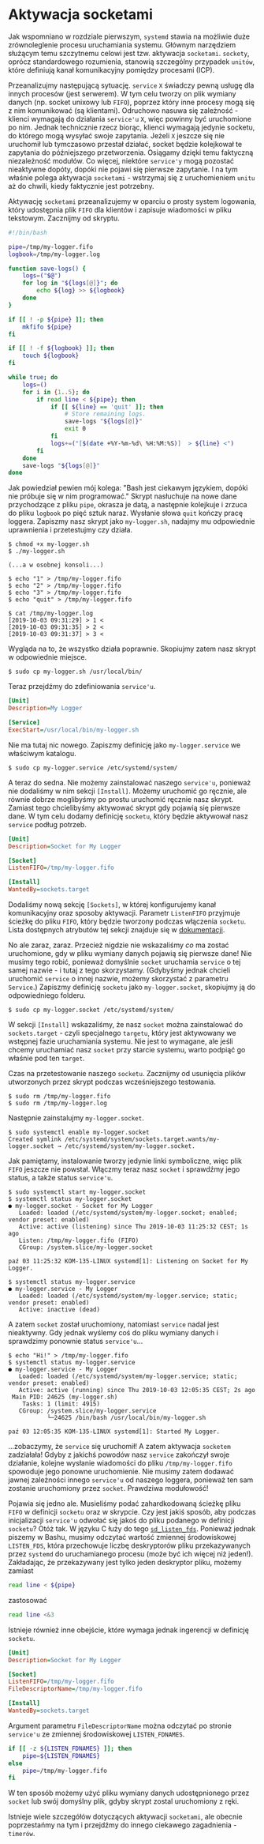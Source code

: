 # Aktywacja socketami

Jak wspomniano w rozdziale pierwszym, `systemd` stawia na możliwie duże zrównoleglenie procesu uruchamiania systemu. Głównym narzędziem służącym temu szczytnemu celowi jest tzw. aktywacja `socketami`. `sockety`, oprócz standardowego rozumienia, stanowią szczególny przypadek `unitów`, które definiują kanał komunikacyjny pomiędzy procesami (ICP).

Przeanalizujmy następującą sytuację. `service` `X` świadczy pewną usługę dla innych procesów (jest serwerem). W tym celu tworzy on plik wymiany danych (np. socket unixowy lub `FIFO`), poprzez który inne procesy mogą się z nim komunikować (są klientami). Odruchowo nasuwa się zależność - klienci wymagają do działania `service'u` `X`, więc powinny być uruchomione po nim. Jednak technicznie rzecz biorąc, klienci wymagają jedynie socketu, do którego mogą wysyłać swoje zapytania. Jeżeli `X` jeszcze się nie uruchomił lub tymczasowo przestał działać, socket będzie kolejkował te zapytania do późniejszego przetworzenia. Osiągamy dzięki temu faktyczną niezależność modułów. Co więcej, niektóre `service'y` mogą pozostać nieaktywne dopóty, dopóki nie pojawi się pierwsze zapytanie. I na tym właśnie polega aktywacja `socketami` - wstrzymaj się z uruchomieniem `unitu` aż do chwili, kiedy faktycznie jest potrzebny.

Aktywację `socketami` przeanalizujemy w oparciu o prosty system logowania, który udostępnia plik `FIFO` dla klientów i zapisuje wiadomości w pliku tekstowym. Zacznijmy od skryptu.

```bash
#!/bin/bash

pipe=/tmp/my-logger.fifo
logbook=/tmp/my-logger.log

function save-logs() {
    logs=("$@")
    for log in "${logs[@]}"; do
        echo ${log} >> ${logbook}
    done
}

if [[ ! -p ${pipe} ]]; then
    mkfifo ${pipe}
fi

if [[ ! -f ${logbook} ]]; then
    touch ${logbook}
fi

while true; do
    logs=()
    for i in {1..5}; do
        if read line < ${pipe}; then
            if [[ ${line} == 'quit' ]]; then
                # Store remaining logs.
                save-logs "${logs[@]}"
                exit 0
            fi
            logs+=("[$(date +%Y-%m-%d\ %H:%M:%S)]  > ${line} <")
        fi
    done
    save-logs "${logs[@]}"
done

```

Jak powiedział pewien mój kolega: "Bash jest ciekawym językiem, dopóki nie próbuje się w nim programować." Skrypt nasłuchuje na nowe dane przychodzące z pliku `pipe`, okrasza je datą, a następnie kolejkuje i zrzuca do pliku `logbook` po pięć sztuk naraz. Wysłanie słowa `quit` kończy pracę loggera. Zapiszmy nasz skrypt jako `my-logger.sh`, nadajmy mu odpowiednie uprawnienia i przetestujmy czy działa.

```console
$ chmod +x my-logger.sh
$ ./my-logger.sh

(...a w osobnej konsoli...)

$ echo "1" > /tmp/my-logger.fifo
$ echo "2" > /tmp/my-logger.fifo
$ echo "3" > /tmp/my-logger.fifo
$ echo "quit" > /tmp/my-logger.fifo

$ cat /tmp/my-logger.log
[2019-10-03 09:31:29] > 1 <
[2019-10-03 09:31:35] > 2 <
[2019-10-03 09:31:37] > 3 <
```

Wygląda na to, że wszystko działa poprawnie. Skopiujmy zatem nasz skrypt w odpowiednie miejsce.

```console
$ sudo cp my-logger.sh /usr/local/bin/
```

Teraz przejdźmy do zdefiniowania `service'u`.

```ini
[Unit]
Description=My Logger

[Service]
ExecStart=/usr/local/bin/my-logger.sh
```

Nie ma tutaj nic nowego. Zapiszmy definicję jako `my-logger.service` we właściwym katalogu.

```console
$ sudo cp my-logger.service /etc/systemd/system/
```

A teraz do sedna. Nie możemy zainstalować naszego `service'u`, ponieważ nie dodaliśmy w nim sekcji `[Install]`. Możemy uruchomić go ręcznie, ale równie dobrze moglibyśmy po prostu uruchomić ręcznie nasz skrypt. Zamiast tego chcielibyśmy aktywować skrypt gdy pojawią się pierwsze dane. W tym celu dodamy definicję `socketu`, który będzie aktywował nasz `service` podług potrzeb.

```ini
[Unit]
Description=Socket for My Logger

[Socket]
ListenFIFO=/tmp/my-logger.fifo

[Install]
WantedBy=sockets.target
```

Dodaliśmy nową sekcję `[Sockets]`, w której konfigurujemy kanał komunikacyjny oraz sposoby aktywacji. Parametr `ListenFIFO` przyjmuje ścieżkę do pliku `FIFO`, który będzie tworzony podczas włączenia `socketu`. Lista dostępnych atrybutów tej sekcji znajduje się w [dokumentacji](https://www.freedesktop.org/software/systemd/man/systemd.socket.html).

No ale zaraz, zaraz. Przecież nigdzie nie wskazaliśmy _co_ ma zostać uruchomione, gdy w pliku wymiany danych pojawią się pierwsze dane! Nie musimy tego robić, ponieważ domyślnie `socket` uruchamia `service` o tej samej nazwie - i tutaj z tego skorzystamy. (Gdybyśmy jednak chcieli uruchomić `service` o innej nazwie, możemy skorzystać z parametru `Service`.) Zapiszmy definicję `socketu` jako `my-logger.socket`, skopiujmy ją do odpowiedniego folderu.

```console
$ sudo cp my-logger.socket /etc/systemd/system/
```

W sekcji `[Install]` wskazaliśmy, że nasz `socket` można zainstalować do `sockets.target` - czyli specjalnego `targetu`, który jest aktywowany we wstępnej fazie uruchamiania systemu. Nie jest to wymagane, ale jeśli chcemy uruchamiać nasz `socket` przy starcie systemu, warto podpiąć go właśnie pod ten `target`.

Czas na przetestowanie naszego `socketu`. Zacznijmy od usunięcia plików utworzonych przez skrypt podczas wcześniejszego testowania.

```console
$ sudo rm /tmp/my-logger.fifo
$ sudo rm /tmp/my-logger.log
```

Następnie zainstalujmy `my-logger.socket`.

```console
$ sudo systemctl enable my-logger.socket
Created symlink /etc/systemd/system/sockets.target.wants/my-logger.socket → /etc/systemd/system/my-logger.socket.
```

Jak pamiętamy, instalowanie tworzy jedynie linki symboliczne, więc plik `FIFO` jeszcze nie powstał. Włączmy teraz nasz `socket` i sprawdźmy jego status, a także status `service'u`.

```console
$ sudo systemctl start my-logger.socket
$ systemctl status my-logger.socket
● my-logger.socket - Socket for My Logger
   Loaded: loaded (/etc/systemd/system/my-logger.socket; enabled; vendor preset: enabled)
   Active: active (listening) since Thu 2019-10-03 11:25:32 CEST; 1s ago
   Listen: /tmp/my-logger.fifo (FIFO)
   CGroup: /system.slice/my-logger.socket

paź 03 11:25:32 KOM-135-LINUX systemd[1]: Listening on Socket for My Logger.

$ systemctl status my-logger.service
● my-logger.service - My Logger
   Loaded: loaded (/etc/systemd/system/my-logger.service; static; vendor preset: enabled)
   Active: inactive (dead)
```

A zatem `socket` został uruchomiony, natomiast `service` nadal jest nieaktywny. Gdy jednak wyślemy coś do pliku wymiany danych i sprawdzimy ponownie status `service'u`...

```console
$ echo "Hi!" > /tmp/my-logger.fifo
$ systemctl status my-logger.service
● my-logger.service - My Logger
   Loaded: loaded (/etc/systemd/system/my-logger.service; static; vendor preset: enabled)
   Active: active (running) since Thu 2019-10-03 12:05:35 CEST; 2s ago
 Main PID: 24625 (my-logger.sh)
    Tasks: 1 (limit: 4915)
   CGroup: /system.slice/my-logger.service
           └─24625 /bin/bash /usr/local/bin/my-logger.sh

paź 03 12:05:35 KOM-135-LINUX systemd[1]: Started My Logger.
```

...zobaczymy, że `service` się uruchomił! A zatem aktywacja `socketem` zadziałała! Gdyby z jakichś powodów nasz `service` zakończył swoje działanie, kolejne wysłanie wiadomości do pliku `/tmp/my-logger.fifo` spowoduje jego ponowne uruchomienie. Nie musimy zatem dodawać jawnej zależności innego `service'u` od naszego loggera, ponieważ ten sam zostanie uruchomiony przez `socket`. Prawdziwa modułowość!

Pojawia się jedno ale. Musieliśmy podać zahardkodowaną ścieżkę pliku `FIFO` w definicji `socketu` oraz w skrypcie. Czy jest jakiś sposób, aby podczas inicjalizacji `service'u` odwołać się jakoś do pliku podanego w definicji `socketu`? Otóż tak. W języku C łuży do tego [`sd_listen_fds`](https://www.freedesktop.org/software/systemd/man/sd_listen_fds.html#). Ponieważ jednak piszemy w Bashu, musimy odczytać wartość zmiennej środowiskowej `LISTEN_FDS`, która przechowuje liczbę deskryptorów pliku przekazywanych przez `systemd` do uruchamianego procesu (może być ich więcej niż jeden!). Zakładając, że przekazywany jest tylko jeden deskryptor pliku, możemy zamiast

```bash
read line < ${pipe}
```

zastosować

```bash
read line <&3
```

Istnieje również inne obejście, które wymaga jednak ingerencji w definicję `socketu`.

```ini
[Unit]
Description=Socket for My Logger

[Socket]
ListenFIFO=/tmp/my-logger.fifo
FileDescriptorName=/tmp/my-logger.fifo

[Install]
WantedBy=sockets.target
```

Argument parametru `FileDescriptorName` można odczytać po stronie `service'u` ze zmiennej środowiskowej `LISTEN_FDNAMES`.

```bash
if [[ -z ${LISTEN_FDNAMES} ]]; then
    pipe=${LISTEN_FDNAMES}
else
    pipe=/tmp/my-logger.fifo
fi
```

W ten sposób możemy użyć pliku wymiany danych udostępnionego przez `socket` lub swój domyślny plik, gdyby skrypt zostal uruchomiony z ręki.

Istnieje wiele szczegółów dotyczących aktywacji `socketami`, ale obecnie poprzestańmy na tym i przejdźmy do innego ciekawego zagadnienia - `timerów`.
